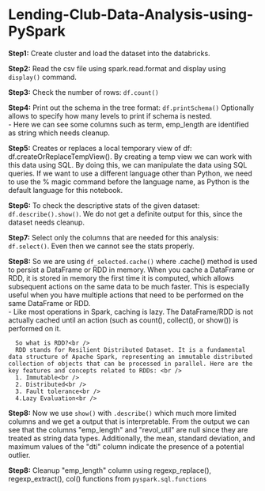 # Lending-Club-Data-Analysis-using-PySpark

**Step1:**  Create cluster and load the dataset into the databricks.

**Step2:** Read the csv file using spark.read.format and display using `display()` command.

**Step3:** Check the number of rows: `df.count()`

**Step4:** Print out the schema in the tree format: `df.printSchema()` Optionally allows to specify how many levels to print if schema is nested. <br />
      - Here we can see some columns such as term, emp_length are identified as string which needs cleanup.

**Step5:** Creates or replaces a local temporary view of df: df.createOrReplaceTempView(). By creating a temp view we can work with this data using SQL. By doing this, we can manipulate the data using SQL queries. If we want to use a different language other than Python, we need to use the % magic command before the language name, as Python is the default language for this notebook.

**Step6:** To check the descriptive stats of the given dataset: `df.describe().show()`. We do not get a definite output for this, since the dataset needs cleanup.

**Step7:** Select only the columns that are needed for this analysis: `df.select()`. Even then we cannot see the stats properly.

**Step8:** So we are using `df_selected.cache()` where .cache() method is used to persist a DataFrame or RDD in memory. When you cache a DataFrame or RDD, it is stored in memory the first time it is computed, which allows subsequent actions on the same data to be much faster. This is especially useful when you have multiple actions that need to be performed on the same DataFrame or RDD. <br />
      - Like most operations in Spark, caching is lazy. The DataFrame/RDD is not actually cached until an action (such as count(), collect(), or show()) is performed on it. <br />

      So what is RDD?<br />
      RDD stands for Resilient Distributed Dataset. It is a fundamental data structure of Apache Spark, representing an immutable distributed collection of objects that can be processed in parallel. Here are the key features and concepts related to RDDs: <br />
      1. Immutable<br />
      2. Distributed<br />
      3. Fault tolerance<br />
      4.Lazy Evaluation<br />

**Step8:** Now we use `show()` with `.describe()` which much more limited columns and we get a output that is interpretable. From the output we can see that the columns "emp_length" and "revol_util" are null since they are treated as string data types. Additionally, the mean, standard deviation, and maximum values of the "dti" column indicate the presence of a potential outlier.

**Step8:** Cleanup "emp_length" column using regexp_replace(), regexp_extract(), col() functions from `pyspark.sql.functions`
